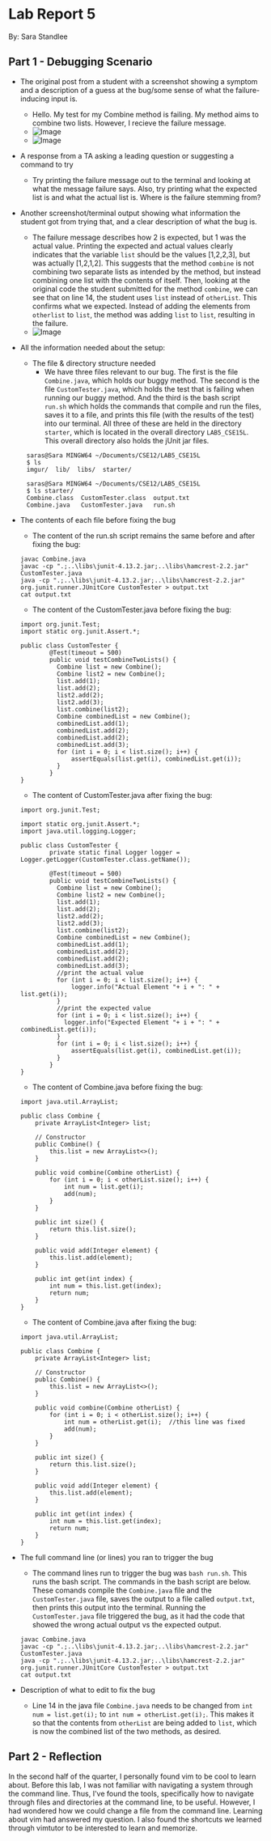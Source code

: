 # Lab Report 5
By: Sara Standlee
## Part 1 - Debugging Scenario
* The original post from a student with a screenshot showing a symptom and a description of a guess at the bug/some sense of what the failure-inducing input is.
   * Hello. My test for my Combine method is failing. My method aims to combine two lists. However, I recieve the failure message. 
   * ![Image](Lab5CombineMethodScreenshot.png)
   * ![Image](Failures.png)


* A response from a TA asking a leading question or suggesting a command to try
  * Try printing the failure message out to the terminal and looking at what the message failure says. Also, try printing what the expected list is and what the actual list is. Where is the failure stemming from?

* Another screenshot/terminal output showing what information the student got from trying that, and a clear description of what the bug is.
   * The failure message describes how 2 is expected, but 1 was the actual value. Printing the expected and actual values clearly indicates that the variable `list` should be the values [1,2,2,3], but was actually [1,2,1,2]. This suggests that the method `combine` is not combining two separate lists as intended by the method, but instead combining one list with the contents of itself. Then, looking at the original code the student submitted for the method `combine`, we can see that on line 14, the student uses `list` instead of `otherList`. This confirms what we expected. Instead of adding the elements from `otherlist` to `list`, the method was adding `list` to `list`, resulting in the failure. 
   * ![Image](FurtherInfo.png)

* All the information needed about the setup:
  * The file & directory structure needed
    * We have three files relevant to our bug. The first is the file `Combine.java`, which holds our buggy method. The second is the file `CustomTester.java`, which holds the test that is failing when running our buggy method. And the third is the bash script `run.sh` which holds the commands that compile and run the files, saves it to a file, and prints this file (with the results of the test) into our terminal. All three of these are held in the directory `starter`, which is located in the overall directory `LAB5_CSE15L`. This overall directory also holds the jUnit jar files.
```
     saras@Sara MINGW64 ~/Documents/CSE12/LAB5_CSE15L
     $ ls
     imgur/  lib/  libs/  starter/
      
     saras@Sara MINGW64 ~/Documents/CSE12/LAB5_CSE15L
     $ ls starter/
     Combine.class  CustomTester.class  output.txt
     Combine.java   CustomTester.java   run.sh
```
  * The contents of each file before fixing the bug
     * The content of the run.sh script remains the same before and after fixing the bug:
    ```
    javac Combine.java
    javac -cp ".;..\libs\junit-4.13.2.jar;..\libs\hamcrest-2.2.jar" CustomTester.java
    java -cp ".;..\libs\junit-4.13.2.jar;..\libs\hamcrest-2.2.jar" org.junit.runner.JUnitCore CustomTester > output.txt
    cat output.txt
    ```
     * The content of the CustomTester.java before fixing the bug:
    ```
    import org.junit.Test;
    import static org.junit.Assert.*;
     
    public class CustomTester {
            @Test(timeout = 500)
            public void testCombineTwoLists() {
              Combine list = new Combine();
              Combine list2 = new Combine();
              list.add(1);
              list.add(2);
              list2.add(2);
              list2.add(3);
              list.combine(list2);
              Combine combinedList = new Combine();
              combinedList.add(1);
              combinedList.add(2);
              combinedList.add(2);
              combinedList.add(3);
              for (int i = 0; i < list.size(); i++) {
                  assertEquals(list.get(i), combinedList.get(i));
              }
            }      
    }
    ```
     * The content of CustomTester.java after fixing the bug:
     ```
     import org.junit.Test;
     
     import static org.junit.Assert.*;
     import java.util.logging.Logger;
     
     public class CustomTester {
             private static final Logger logger = Logger.getLogger(CustomTester.class.getName());
     
             @Test(timeout = 500)
             public void testCombineTwoLists() {
               Combine list = new Combine();
               Combine list2 = new Combine();
               list.add(1);
               list.add(2);
               list2.add(2);
               list2.add(3);
               list.combine(list2);
               Combine combinedList = new Combine();
               combinedList.add(1);
               combinedList.add(2);
               combinedList.add(2);
               combinedList.add(3);
               //print the actual value
               for (int i = 0; i < list.size(); i++) { 
                   logger.info("Actual Element "+ i + ": " + list.get(i));
               }
               //print the expected value
               for (int i = 0; i < list.size(); i++) {
                 logger.info("Expected Element "+ i + ": " + combinedList.get(i));
               } 
               for (int i = 0; i < list.size(); i++) {
                   assertEquals(list.get(i), combinedList.get(i));
               }
             }     
     }
     ```
     * The content of Combine.java before fixing the bug:
     ```      
     import java.util.ArrayList;
     
     public class Combine {
         private ArrayList<Integer> list;  
     
         // Constructor
         public Combine() {
             this.list = new ArrayList<>();
         }
     
         public void combine(Combine otherList) {
             for (int i = 0; i < otherList.size(); i++) {
                 int num = list.get(i);
                 add(num);
             }
         }
     
         public int size() {
             return this.list.size();
         }
     
         public void add(Integer element) {
             this.list.add(element);
         }
     
         public int get(int index) {
             int num = this.list.get(index);
             return num;
         }
     }
     ```
     * The content of Combine.java after fixing the bug:
     ```     
     import java.util.ArrayList;
     
     public class Combine {
         private ArrayList<Integer> list;  
     
         // Constructor
         public Combine() {
             this.list = new ArrayList<>();
         }
     
         public void combine(Combine otherList) {
             for (int i = 0; i < otherList.size(); i++) {
                 int num = otherList.get(i);  //this line was fixed
                 add(num);
             }
         }
     
         public int size() {
             return this.list.size();
         }
     
         public void add(Integer element) {
             this.list.add(element);
         }
     
         public int get(int index) {
             int num = this.list.get(index);
             return num;
         }
     }
     ```

  * The full command line (or lines) you ran to trigger the bug
    * The command lines run to trigger the bug was `bash run.sh`. This runs the bash script. The commands in the bash script are below. These comands compile the `Combine.java` file and the `CustomTester.java` file, saves the output to a file called `output.txt`, then prints this output into the terminal. Running the `CustomTester.java` file triggered the bug, as it had the code that showed the wrong actual output vs the expected output.
    ```
    javac Combine.java
    javac -cp ".;..\libs\junit-4.13.2.jar;..\libs\hamcrest-2.2.jar" CustomTester.java
    java -cp ".;..\libs\junit-4.13.2.jar;..\libs\hamcrest-2.2.jar" org.junit.runner.JUnitCore CustomTester > output.txt
    cat output.txt
    ```

  * Description of what to edit to fix the bug
     * Line 14 in the java file `Combine.java` needs to be changed from `int num = list.get(i);` to `int num = otherList.get(i);`. This makes it so that the contents from `otherList` are being added to `list`, which is now the combined list of the two methods, as desired. 




## Part 2 - Reflection
In the second half of the quarter, I personally found vim to be cool to learn about. Before this lab, I was not familiar with navigating a system through the command line. Thus, I've found the tools, specifically how to navigate through files and directories at the command line, to be useful. However, I had wondered how we could change a file from the command line. Learning about vim had answered my question. I also found the shortcuts we learned through vimtutor to be interested to learn and memorize. 
